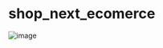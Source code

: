 # shop_next_ecomerce

![image](https://github.com/424Nkita-Csharsfta4/shop_next_ecomerce/assets/103760832/a4346221-b7a2-4420-b2bf-a0825a471d11)
